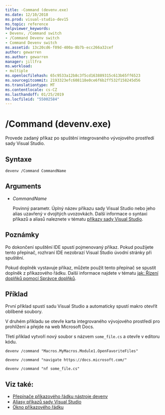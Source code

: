 ```yaml
---
title: -Command (devenv.exe)
ms.date: 12/10/2018
ms.prod: visual-studio-dev15
ms.topic: reference
helpviewer_keywords:
- Devenv, /Command switch
- /Command Devenv switch
- Command Devenv switch
ms.assetid: 13c20cd6-f09d-400a-8b7b-ecc266a32cef
author: gewarren
ms.author: gewarren
manager: jillfra
ms.workload:
- multiple
ms.openlocfilehash: 65c9533a12b8c3f5cd163889315c613b65ff6523
ms.sourcegitcommit: 2193323efc608118e0ce6f6b2ff532f158245d56
ms.translationtype: MT
ms.contentlocale: cs-CZ
ms.lasthandoff: 01/25/2019
ms.locfileid: "55002584"
---
```

# <a name="command-devenvexe"></a>/Command (devenv.exe)

Provede zadaný příkaz po spuštění integrovaného vývojového prostředí sady Visual Studio.

## <a name="syntax"></a>Syntaxe

```shell
devenv /Command CommandName
```

## <a name="arguments"></a>Arguments

- *CommandName*

  Povinný parametr. Úplný název příkazu sady Visual Studio nebo jeho alias uzavřený v dvojitých uvozovkách. Další informace o syntaxi příkazů a aliasů naleznete v tématu [příkazy sady Visual Studio](../../ide/reference/visual-studio-commands.md).

## <a name="remarks"></a>Poznámky

Po dokončení spuštění IDE spustí pojmenovaný příkaz. Pokud použijete tento přepínač, rozhraní IDE nezobrazí Visual Studio úvodní stránky při spuštění.

Pokud doplněk vystavuje příkaz, můžete použít tento přepínač se spustit doplněk z příkazového řádku. Další informace najdete v tématu [jak: Řízení doplňků pomocí Správce doplňků](/previous-versions/xwdatdwh(v=vs.140)).

## <a name="example"></a>Příklad

První příklad spustí sadu Visual Studio a automaticky spustí makro otevřít oblíbené soubory.

V druhém příkladu se otevře karta integrovaného vývojového prostředí pro prohlížení a přejde na web Microsoft Docs.

Třetí příklad vytvoří nový soubor s názvem `some_file.cs` a otevře v editoru kódu.

```shell
devenv /command "Macros.MyMacros.Module1.OpenFavoriteFiles"

devenv /command "navigate https://docs.microsoft.com/"

devenv /command "nf some_file.cs"
```

## <a name="see-also"></a>Viz také:

- [Přepínače příkazového řádku nástroje devenv](../../ide/reference/devenv-command-line-switches.md)
- [Aliasy příkazů sady Visual Studio](../../ide/reference/visual-studio-command-aliases.md)
- [Okno příkazového řádku](command-window.md)